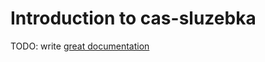# Introduction to cas-sluzebka

TODO: write [great documentation](http://jacobian.org/writing/what-to-write/)
